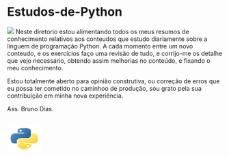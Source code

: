 # Estudos-de-Python 
![](https://i.imgur.com/waxVImv.png)
   Neste diretorio estou alimentando todos os meus resumos de conhecimento relativos aos conteudos que estudo diariamente sobre a linguem de programação Python.
A cada momento entre um novo conteudo, e os exercícios faço uma revisão de tudo, e corrijo-me os detalhe que vejo necessário, obtendo assim melhorias no conteúdo, e fixando o meu conhecimento.

Estou totalmente aberto para opinião construtiva, ou correção de erros que eu possa ter cometido no caminhoo de produção, sou grato pela sua contribuição em minha nova experiência.

Ass. 
  Bruno Dias.
<div style="display: inline_block"><br>
  <img align="center" alt=“Bruno-Js" height="60" width="80" 
src="https://raw.githubusercontent.com/devicons/devicon/master/icons/python/python-original.svg">
